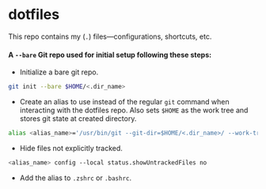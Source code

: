 # dotfiles #

This repo contains my (`.`) files—configurations, shortcuts, etc.

#### A `--bare` Git repo used for initial setup following these steps: ####

*  Initialize a bare git repo.
```zsh
git init --bare $HOME/<.dir_name>
```

*  Create an alias to use instead of the regular `git` command when interacting with the dotfiles repo. Also sets `$HOME` as the work tree and stores git state at created directory.
```zsh
alias <alias_name>='/usr/bin/git --git-dir=$HOME/<.dir_name>/ --work-tree=$HOME'
```

*  Hide files not explicitly tracked.
```zsh
<alias_name> config --local status.showUntrackedFiles no
```

*  Add the alias to `.zshrc` or `.bashrc`.
